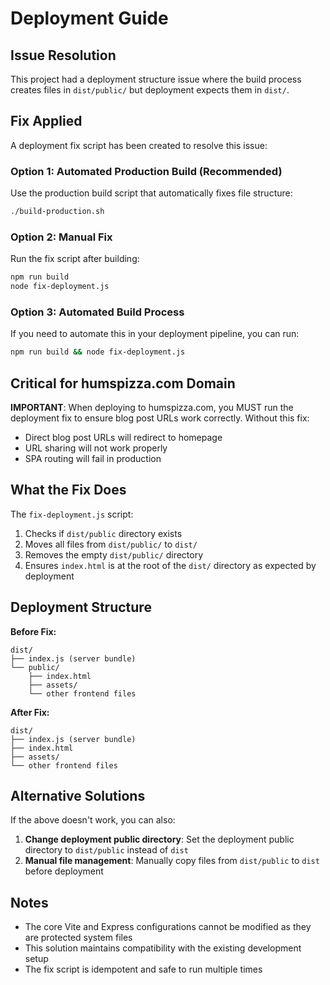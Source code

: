 # Deployment Guide

## Issue Resolution

This project had a deployment structure issue where the build process creates files in `dist/public/` but deployment expects them in `dist/`. 

## Fix Applied

A deployment fix script has been created to resolve this issue:

### Option 1: Automated Production Build (Recommended)
Use the production build script that automatically fixes file structure:

```bash
./build-production.sh
```

### Option 2: Manual Fix
Run the fix script after building:

```bash
npm run build
node fix-deployment.js
```

### Option 3: Automated Build Process
If you need to automate this in your deployment pipeline, you can run:

```bash
npm run build && node fix-deployment.js
```

## Critical for humspizza.com Domain

**IMPORTANT**: When deploying to humspizza.com, you MUST run the deployment fix to ensure blog post URLs work correctly. Without this fix:
- Direct blog post URLs will redirect to homepage
- URL sharing will not work properly
- SPA routing will fail in production

## What the Fix Does

The `fix-deployment.js` script:
1. Checks if `dist/public` directory exists
2. Moves all files from `dist/public/` to `dist/`
3. Removes the empty `dist/public/` directory
4. Ensures `index.html` is at the root of the `dist/` directory as expected by deployment

## Deployment Structure

**Before Fix:**
```
dist/
├── index.js (server bundle)
└── public/
    ├── index.html
    ├── assets/
    └── other frontend files
```

**After Fix:**
```
dist/
├── index.js (server bundle)
├── index.html
├── assets/
└── other frontend files
```

## Alternative Solutions

If the above doesn't work, you can also:

1. **Change deployment public directory**: Set the deployment public directory to `dist/public` instead of `dist`
2. **Manual file management**: Manually copy files from `dist/public` to `dist` before deployment

## Notes

- The core Vite and Express configurations cannot be modified as they are protected system files
- This solution maintains compatibility with the existing development setup
- The fix script is idempotent and safe to run multiple times